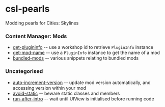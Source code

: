# csl-pearls
Modding pearls for Cities: Skylines

### Content Manager: Mods

* [get-plugininfo](get-plugininfo.md) -- use a workshop id to retrieve `PluginInfo` instance
* [get-mod-name](get-mod-name.md) -- use a `PluginInfo` instance to get the name of a mod
* [bundled-mods](bundled-mods.md) -- various snippets relating to bundled mods

### Uncategorised

* [auto-increment-version](auto-increment-version.md) -- update mod version automatically, and accessing version within your mod
* [avoid-static](avoid-static.md) -- beware static classes and members
* [run-after-intro](run-after-intro.md) -- wait until UIView is initialised before running code
